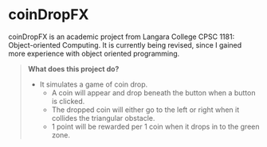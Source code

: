 # coinDropFX 

coinDropFX is an academic project from Langara College CPSC 1181: Object-oriented Computing. It is currently being revised, since I gained more experience with object oriented programming. 

> **What does this project do?**
> - It simulates a game of coin drop.
>   - A coin will appear and drop beneath the button when a button is clicked.
>   - The dropped coin will either go to the left or right when it collides the triangular obstacle.
>   - 1 point will be rewarded per 1 coin when it drops in to the green zone. 

